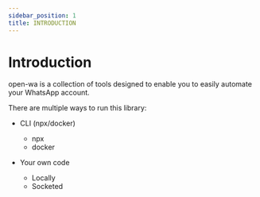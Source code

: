 ```yaml
---
sidebar_position: 1
title: INTRODUCTION
---
```


# Introduction

open-wa is a collection of tools designed to enable you to easily automate your WhatsApp account.

There are multiple ways to run this library:

- CLI (npx/docker)
  - npx
  - docker

- Your own code
  - Locally
  - Socketed

